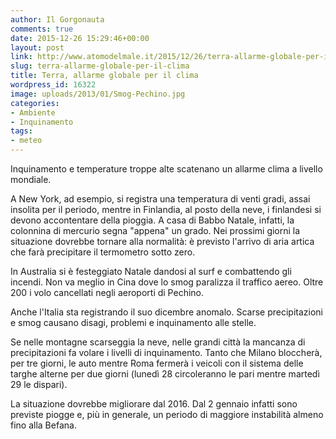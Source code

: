 ```yaml
---
author: Il Gorgonauta
comments: true
date: 2015-12-26 15:29:46+00:00
layout: post
link: http://www.atomodelmale.it/2015/12/26/terra-allarme-globale-per-il-clima/
slug: terra-allarme-globale-per-il-clima
title: Terra, allarme globale per il clima
wordpress_id: 16322
image: uploads/2013/01/Smog-Pechino.jpg
categories:
- Ambiente
- Inquinamento
tags:
- meteo
---
```



Inquinamento e temperature troppe alte scatenano un allarme clima a livello mondiale.

A New York, ad esempio, si registra una temperatura di venti gradi, assai insolita per il periodo, mentre in Finlandia, al posto della neve, i finlandesi si devono accontentare della pioggia. A casa di Babbo Natale, infatti, la colonnina di mercurio segna "appena" un grado. Nei prossimi giorni la situazione dovrebbe tornare alla normalità: è previsto l'arrivo di aria artica che farà precipitare il termometro sotto zero.

In Australia si è festeggiato Natale dandosi al surf e combattendo gli incendi. Non va meglio in Cina dove lo smog paralizza il traffico aereo. Oltre 200 i volo cancellati negli aeroporti di Pechino.

Anche l'Italia sta registrando il suo dicembre anomalo. Scarse precipitazioni e smog causano disagi, problemi e inquinamento alle stelle.

Se nelle montagne scarseggia la neve, nelle grandi città la mancanza di precipitazioni fa volare i livelli di inquinamento. Tanto che Milano bloccherà, per tre giorni, le auto mentre Roma fermerà i veicoli con il sistema delle targhe alterne per due giorni (lunedì 28 circoleranno le pari mentre martedì 29 le dispari).

La situazione dovrebbe migliorare dal 2016. Dal 2 gennaio infatti sono previste piogge e, più in generale, un periodo di maggiore instabilità almeno fino alla Befana.
